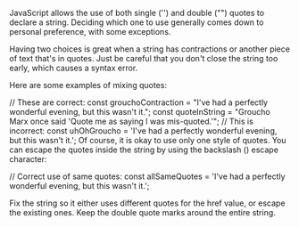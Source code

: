 JavaScript allows the use of both single ('') and double ("") quotes to declare a string. Deciding which one to use generally comes down to personal preference, with some exceptions.

Having two choices is great when a string has contractions or another piece of text that's in quotes. Just be careful that you don't close the string too early, which causes a syntax error.

Here are some examples of mixing quotes:

// These are correct:
const grouchoContraction = "I've had a perfectly wonderful evening, but this wasn't it.";
const quoteInString = "Groucho Marx once said 'Quote me as saying I was mis-quoted.'";
// This is incorrect:
const uhOhGroucho = 'I've had a perfectly wonderful evening, but this wasn't it.';
Of course, it is okay to use only one style of quotes. You can escape the quotes inside the string by using the backslash (\) escape character:

// Correct use of same quotes:
const allSameQuotes = 'I\'ve had a perfectly wonderful evening, but this wasn\'t it.';

Fix the string so it either uses different quotes for the href value, or escape the existing ones. Keep the double quote marks around the entire string.
